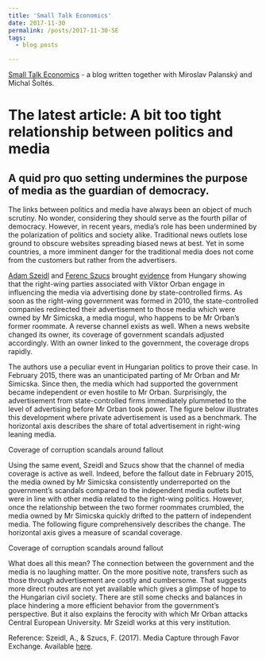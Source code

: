```yaml
---
title: 'Small Talk Economics'
date: 2017-11-30
permalink: /posts/2017-11-30-SE
tags:
  - blog posts

---
```

[Small Talk Economics](https://smalltalkeconomics.com) - a blog written together with Miroslav Palanský and Michal Šoltés.

The latest article: A bit too tight relationship between politics and media
======

A quid pro quo setting undermines the purpose of media as the guardian of democracy.
------

The links between politics and media have always been an object of much scrutiny. No wonder, considering they should serve as the fourth pillar of democracy. However, in recent years, media’s role has been undermined by the polarization of politics and society alike. Traditional news outlets lose ground to obscure websites spreading biased news at best. Yet in some countries, a more imminent danger for the traditional media does not come from the customers but rather from the advertisers.

[Adam Szeidl](http://www.personal.ceu.hu/staff/Adam_Szeidl/) and [Ferenc Szucs](https://sites.google.com/view/ferencszucs) brought [evidence](http://www.personal.ceu.hu/staff/Adam_Szeidl/papers/media_capture.pdf) from Hungary showing that the right-wing parties associated with Viktor Orban engage in influencing the media via advertising done by state-controlled firms. As soon as the right-wing government was formed in 2010, the state-controlled companies redirected their advertisement to those media which were owned by Mr Simicska, a media mogul, who happens to be Mr Orban’s former roommate. A reverse channel exists as well. When a news website changed its owner, its coverage of government scandals adjusted accordingly. With an owner linked to the government, the coverage drops rapidly.

The authors use a peculiar event in Hungarian politics to prove their case. In February 2015, there was an unanticipated parting of Mr Orban and Mr Simicska. Since then, the media which had supported the government became independent or even hostile to Mr Orban. Surprisingly, the advertisement from state-controlled firms immediately plummeted to the level of advertising before Mr Orban took power. The figure below illustrates this development where private advertisement is used as a benchmark. The horizontal axis describes the share of total advertisement in right-wing leaning media.

Coverage of corruption scandals around fallout

Using the same event, Szeidl and Szucs show that the channel of media coverage is active as well. Indeed, before the fallout date in February 2015, the media owned by Mr Simicska consistently underreported on the government’s scandals compared to the independent media outlets but were in line with other media related to the right-wing politics. However, once the relationship between the two former roommates crumbled, the media owned by Mr Simicska quickly drifted to the pattern of independent media. The following figure comprehensively describes the change. The horizontal axis gives a measure of scandal coverage.

Coverage of corruption scandals around fallout

What does all this mean? The connection between the government and the media is no laughing matter. On the more positive note, transfers such as those through advertisement are costly and cumbersome. That suggests more direct routes are not yet available which gives a glimpse of hope to the Hungarian civil society. There are still some checks and balances in place hindering a more efficient behavior from the government’s perspective. But it also explains the ferocity with which Mr Orban attacks Central European University. Mr Szeidl works at this very institution.

Reference: Szeidl, A., & Szucs, F. (2017). Media Capture through Favor Exchange. Available [here](http://www.personal.ceu.hu/staff/Adam_Szeidl/papers/media_capture.pdf). 




